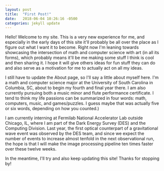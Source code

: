 ```yaml
---
layout: post
title:  "First Post!"
date:   2018-06-04 10:26:16 -0500
categories: jekyll update
---
```

Hello! Welcome to my site. This is a very new experience for me, and especially in the early days of this site it'll probably be all over the place as I figure out what I want it to become. Right now I'm leaning towards showcasing the intersection of math and computer science with art (in all its forms), which probably means it'll be me making some stuff I think is cool and then sharing it. I hope it will give others ideas for fun stuff they can do and also serve as a motivation for me to actually act on all my ideas.  

I still have to update the About page, so I'll say a little about myself here. I'm a math and computer science major at the University of South Carolina in Columbia, SC, about to begin my fourth and final year there. I am also currently pursuing both a music minor and flute performance certificate. I tend to think my life passions can be summarized in four words: math, computers, music, and games/puzzles. I guess maybe that was actually five or six words, depending on how you counted.)  

I am currently interning at Fermilab National Accelerator Lab outside Chicago, IL, where I am part of the Dark Energy Survey (DES) and the Computing Division. Last year, the first optical counterpart of a gravitational wave event was observed by the DES team, and since we expect the number of events to increase almost tenfold in the next observational run, the hope is that I will make the image processing pipeline ten times faster over these twelve weeks.  

In the meantime, I'll try and also keep updating this site! Thanks for stopping by!
